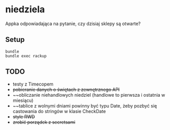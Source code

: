 # niedziela
Appka odpowiadająca na pytanie, czy dzisiaj sklepy są otwarte?

## Setup
```
bundle
bundle exec rackup
```

## TODO
- testy z Timecopem
- ~~pobieranie danych o świętach z zewnętrznego API~~
- ~~obliczanie niehandlowych niedziel (handlowe to pierwsza i ostatnia w miesiącu)
- ~~tablice z wolnymi dniami powinny być typu Date, żeby pozbyć się castowania do stringów w klasie CheckDate
- ~~style RWD~~
- ~~zrobić porządek z secretsami~~
